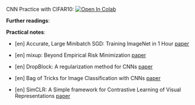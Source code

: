 CNN Practice with CIFAR10:
[![Open In Colab](https://colab.research.google.com/assets/colab-badge.svg)](https://colab.research.google.com/github/girafe-ai/ml-mipt/blob/advanced_s21/week1_12_CV_overview/week12_cnn_backbones.ipynb)

__Further readings__:


__Practical notes__:
* [en] Accurate, Large Minibatch SGD: Training ImageNet in 1 Hour [paper](https://arxiv.org/pdf/1706.02677.pdf)

* [en] mixup: Beyond Empirical Risk Minimization [paper](https://arxiv.org/pdf/1710.09412.pdf)

* [en] DropBlock: A regularization method for CNNs [paper](https://arxiv.org/abs/1810.12890)

* [en] Bag of Tricks for Image Classification with CNNs [paper](https://arxiv.org/abs/1812.01187)

* [en] SimCLR: A Simple framework for Contrastive Learning of Visual Representations [paper](https://arxiv.org/abs/2002.05709)